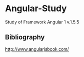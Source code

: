# Angular-Study
Study of Framework Angular 1 v.1.5.5

## Bibliography

<http://www.angularjsbook.com/>